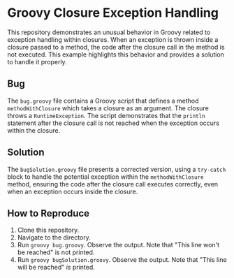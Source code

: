 # Groovy Closure Exception Handling

This repository demonstrates an unusual behavior in Groovy related to exception handling within closures.  When an exception is thrown inside a closure passed to a method, the code after the closure call in the method is not executed.  This example highlights this behavior and provides a solution to handle it properly.

## Bug

The `bug.groovy` file contains a Groovy script that defines a method `methodWithClosure` which takes a closure as an argument. The closure throws a `RuntimeException`. The script demonstrates that the `println` statement after the closure call is not reached when the exception occurs within the closure.

## Solution

The `bugSolution.groovy` file presents a corrected version, using a `try-catch` block to handle the potential exception within the `methodWithClosure` method, ensuring the code after the closure call executes correctly, even when an exception occurs inside the closure.

## How to Reproduce

1. Clone this repository.
2. Navigate to the directory.
3. Run `groovy bug.groovy`. Observe the output.  Note that "This line won't be reached" is not printed.
4. Run `groovy bugSolution.groovy`. Observe the output.  Note that "This line will be reached" *is* printed.
